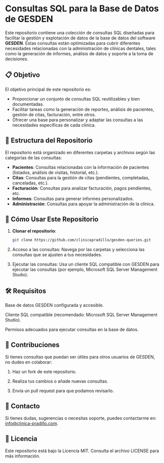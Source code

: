 # Consultas SQL para la Base de Datos de GESDEN

Este repositorio contiene una colección de consultas SQL diseñadas para facilitar la gestión y explotación de datos de la base de datos del software **GESDEN**. Estas consultas están optimizadas para cubrir diferentes necesidades relacionadas con la administración de clínicas dentales, tales como la generación de informes, análisis de datos y soporte a la toma de decisiones.

## 📋 Objetivo

El objetivo principal de este repositorio es:

- Proporcionar un conjunto de consultas SQL reutilizables y bien documentadas.
- Facilitar tareas como la generación de reportes, análisis de pacientes, gestión de citas, facturación, entre otros.
- Ofrecer una base para personalizar y adaptar las consultas a las necesidades específicas de cada clínica.

## 📂 Estructura del Repositorio

El repositorio está organizado en diferentes carpetas y archivos según las categorías de las consultas:

- **Pacientes**: Consultas relacionadas con la información de pacientes (listados, análisis de visitas, historial, etc.).
- **Citas**: Consultas para la gestión de citas (pendientes, completadas, canceladas, etc.).
- **Facturación**: Consultas para analizar facturación, pagos pendientes, etc.
- **Informes**: Consultas para generar informes personalizados.
- **Administración**: Consultas para apoyar la administración de la clínica.

## 🚀 Cómo Usar Este Repositorio

1. **Clonar el repositorio**:  
   ```bash
   git clone https://github.com/clinicapradillo/gesden-queries.git

2. Acceso a las consultas: Navega por las carpetas y selecciona las consultas que se ajusten a tus necesidades.


3. Ejecutar las consultas: Usa un cliente SQL compatible con GESDEN para ejecutar las consultas (por ejemplo, Microsoft SQL Server Management Studio).



## 🛠️ Requisitos

Base de datos GESDEN configurada y accesible.

Cliente SQL compatible (recomendado: Microsoft SQL Server Management Studio).

Permisos adecuados para ejecutar consultas en la base de datos.


## 🤝 Contribuciones

Si tienes consultas que puedan ser útiles para otros usuarios de GESDEN, no dudes en colaborar:

1. Haz un fork de este repositorio.


2. Realiza tus cambios o añade nuevas consultas.


3. Envía un pull request para que podamos revisarlo.



## 📧 Contacto

Si tienes dudas, sugerencias o necesitas soporte, puedes contactarme en: info@clinica-pradillo.com.

## 📝 Licencia

Este repositorio está bajo la Licencia MIT. Consulta el archivo LICENSE para más información.
